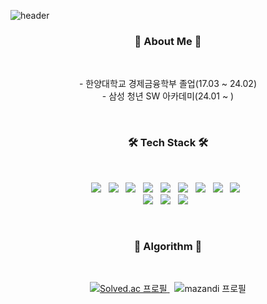 ![header](https://capsule-render.vercel.app/api?type=waving&color=auto&height=220&section=header&text=Yoonha's%20Github&fontSize=40&customColorList=4)

<h3 align="center"><b>🙌 About Me 🙌</b></h3>
<br/>
<p align="center">
- 한양대학교 경제금융학부 졸업(17.03 ~ 24.02)<br/>
- 삼성 청년 SW 아카데미(24.01 ~ )
</p>

<br/>

<h3 align="center"><b>🛠 Tech Stack 🛠</b></h3>
<br/>
<p align="center">
<img src="https://img.shields.io/badge/HTML5-E34F26?style=flat-square&logo=HTML5&logoColor=white"/></a> &nbsp
<img src="https://img.shields.io/badge/CSS3-1572B6?style=flat-square&logo=CSS3&logoColor=white"/></a> &nbsp
<img src="https://img.shields.io/badge/JavaScript-F7DF1E?style=flat-square&logo=JavaScript&logoColor=white"/></a> &nbsp
<img src="https://img.shields.io/badge/Vue.js-4FC08D?style=flat-square&logo=Vue.js&logoColor=white"/></a> &nbsp
<img src="https://img.shields.io/badge/React-61DAFB?style=flat-square&logo=React&logoColor=white"/></a> &nbsp 
<img src="https://img.shields.io/badge/Next.js-000000?style=flat-square&logo=Next.js&logoColor=white"/></a> &nbsp 
<img src="https://img.shields.io/badge/Zustand-1f63b8?style=flat-square&logo=Zigbee&logoColor=white"/></a> &nbsp 
<img src="https://img.shields.io/badge/React Query-FF4154?style=flat-square&logo=React Query&logoColor=white"/></a> &nbsp 
<img src="https://img.shields.io/badge/Tailwind CSS-06B6D4?style=flat-square&logo=Tailwind CSS&logoColor=white"/></a> &nbsp 
<br/>
<img src="https://img.shields.io/badge/Java-0076B3?style=flat-square&logoColor=white"/></a> &nbsp
<img src="https://img.shields.io/badge/springboot-6DB33F?style=flat-square&logo=springboot&logoColor=white"/></a> &nbsp
<img src="https://img.shields.io/badge/MySQL-4479A1?style=flat-square&logo=MySQL&logoColor=white"/></a> &nbsp 
</p>

<br/>

<h3 align="center"><b>🤔 Algorithm 🤔</b></h3>
<br/>
<p align="center">
<a href="https://solved.ac/yoonha0124">
<img src="http://mazassumnida.wtf/api/v2/generate_badge?boj=yoonha0124" alt="Solved.ac 프로필"/>
</a> &nbsp
<img src="http://mazandi.herokuapp.com/api?handle=yoonha0124&theme=warm" alt="mazandi 프로필"/>
</p>
